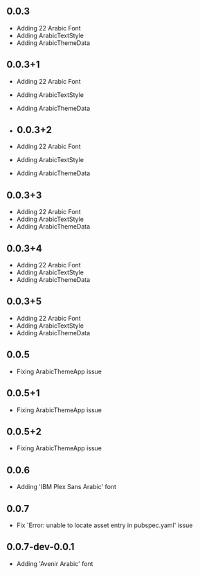 ## 0.0.3

* Adding 22 Arabic Font
* Adding ArabicTextStyle
* Adding ArabicThemeData

## 0.0.3+1

* Adding 22 Arabic Font
* Adding ArabicTextStyle
* Adding ArabicThemeData

* ## 0.0.3+2

* Adding 22 Arabic Font
* Adding ArabicTextStyle
* Adding ArabicThemeData

## 0.0.3+3

* Adding 22 Arabic Font
* Adding ArabicTextStyle
* Adding ArabicThemeData

## 0.0.3+4

* Adding 22 Arabic Font
* Adding ArabicTextStyle
* Adding ArabicThemeData


## 0.0.3+5

* Adding 22 Arabic Font
* Adding ArabicTextStyle
* Adding ArabicThemeData



## 0.0.5

* Fixing ArabicThemeApp issue


## 0.0.5+1

* Fixing ArabicThemeApp issue


## 0.0.5+2

* Fixing ArabicThemeApp issue


## 0.0.6

* Adding 'IBM Plex Sans Arabic' font


## 0.0.7

* Fix 'Error: unable to locate asset entry in pubspec.yaml' issue

## 0.0.7-dev-0.0.1
* Adding 'Avenir Arabic' font 
